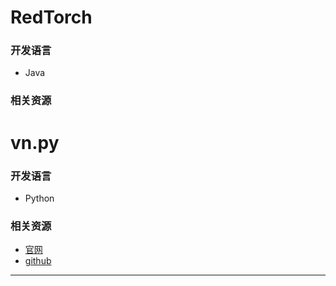 # RedTorch
### 开发语言
- Java

### 相关资源

# vn.py
### 开发语言
- Python

### 相关资源
- [官网](https://www.vnpy.com/)
- [github](https://github.com/vnpy/vnpy)
---